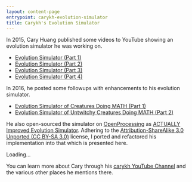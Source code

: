 ```yaml
---
layout: content-page
entrypoint: carykh-evolution-simulator
title: Carykh's Evolution Simulator
---
```


In 2015, Cary Huang published some videos to YouTube showing an evolution simulator he was working
on.

- [Evolution Simulator (Part 1)](https://www.youtube.com/watch?v=GOFws_hhZs8)
- [Evolution Simulator (Part 2)](https://www.youtube.com/watch?v=31dsH2Fs1IQ)
- [Evolution Simulator (Part 3)](https://www.youtube.com/watch?v=IVcvvqxtNwE)
- [Evolution Simulator (Part 4)](https://www.youtube.com/watch?v=KrTbJUJsDSw)

In 2016, he posted some followups with enhancements to his evolution simulator.

- [Evolution Simulator of Creatures Doing MATH (Part 1)](https://www.youtube.com/watch?v=r7pNUxmDfug)
- [Evolution Simulator of Untwitchy Creatures Doing MATH (Part 2)](https://www.youtube.com/watch?v=pmnFVuHNWZ8)

He also open-sourced the simulator on [OpenProcessing](https://openprocessing.org/) as
[ACTUALLY Improved Evolution Simulator](https://openprocessing.org/sketch/377698). Adhering to the
[Attribution-ShareAlike 3.0 Unported (CC BY-SA 3.0)](https://creativecommons.org/licenses/by-sa/3.0/)
license, I ported and refactored his implementation into that which is presented here.

<div class="full-bleed">
  <div class="interactive-region">
    <carykh-evolution-simulator>Loading...</carykh-evolution-simulator>
  </div>
</div>

You can learn more about Cary through his
[carykh YouTube Channel](https://www.youtube.com/channel/UC9z7EZAbkphEMg0SP7rw44A) and the various
other places he mentions there.
